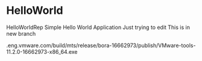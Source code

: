 # HelloWorld
HelloWorldRep
Simple Hello World Application
Just trying to edit
This is in new branch

.eng.vmware.com/build/mts/release/bora-16662973/publish/VMware-tools-11.2.0-16662973-x86_64.exe
